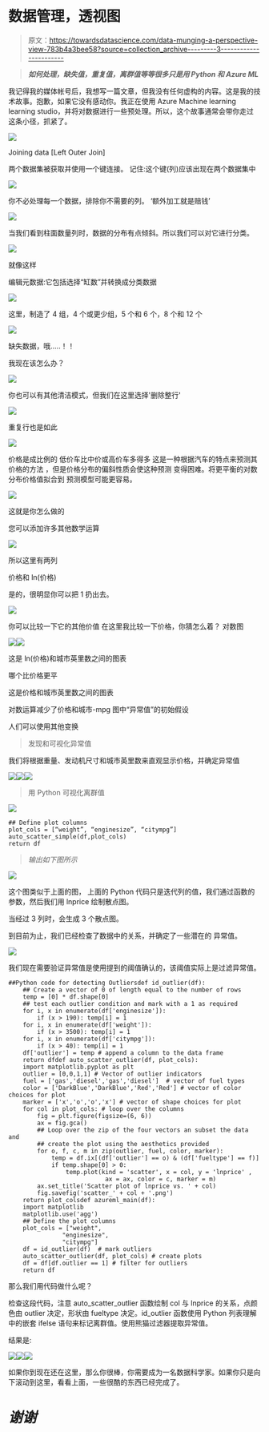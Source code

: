 # 数据管理，透视图

> 原文：<https://towardsdatascience.com/data-munging-a-perspective-view-783b4a3bee58?source=collection_archive---------3----------------------->

> ***如何处理，缺失值，重复值，离群值等等很多只是用 Python 和 Azure ML***

我记得我的媒体帐号后，我想写一篇文章，但我没有任何虚构的内容。这是我的技术故事。抱歉，如果它没有感动你。我正在使用 Azure Machine learning learning studio，并将对数据进行一些预处理。所以，这个故事通常会带你走过这条小径，抓紧了。

![](img/e6aa4a2d8361cb50e1d50a7dc2110065.png)

Joining data [Left Outer Join]

两个数据集被获取并使用一个键连接。
记住:这个键(列)应该出现在两个数据集中

![](img/0bdd07e9d7ea970329dac72860c79737.png)

你不必处理每一个数据，排除你不需要的列。
‘额外加工就是赔钱’

![](img/3ca62242fad742d27b32b51adac98f18.png)

当我们看到柱面数量列时，数据的分布有点倾斜。所以我们可以对它进行分类。

![](img/a8f43847936bc8073c39e03a8ccbdacf.png)

就像这样

编辑元数据:它包括选择“缸数”并转换成分类数据

![](img/89e4f232f7b4801d03dcc6235d6512d9.png)

这里，制造了 4 组，4 个或更少组，5 个和 6 个，8 个和 12 个

![](img/12250d50d7916fbedc7d468b12fbb296.png)

缺失数据，哦…..！！

我现在该怎么办？

![](img/370baaa855cecd6a87cf3c03c9551532.png)

你也可以有其他清洁模式，但我们在这里选择'删除整行'

![](img/5cf58e1a8c22825d00ea62d3397c46bc.png)

重复行也是如此

![](img/a10fcb69dfdac654e0eaa0e7c6b78f9a.png)

价格是成比例的
低价车比中价或高价车多得多
这是一种根据汽车的特点来预测其价格的方法
，但是价格分布的偏斜性质会使这种预测
变得困难。将更平衡的对数分布价格值拟合到
预测模型可能更容易。

![](img/2674e634fdb46a7f05c6e62ad2d5c18d.png)

这就是你怎么做的

您可以添加许多其他数学运算

![](img/f7ceb1b5def3406b54778d43bf250281.png)

所以这里有两列

价格和 ln(价格)

是的，很明显你可以把 1 扔出去。

![](img/1efd196bc6f61f0cbb5797c5122d77b4.png)

你可以比较一下它的其他价值
在这里我比较一下价格，你猜怎么着？
对数图

![](img/c66f565af7656011b2b2570d2d1926c8.png)![](img/1e42054cb03d33830a877230a1a3c148.png)

这是 ln(价格)和城市英里数之间的图表

哪个比价格更平

这是价格和城市英里数之间的图表

对数运算减少了价格和城市-mpg 图中“异常值”的初始假设

人们可以使用其他变换

> 发现和可视化异常值

我们将根据重量、发动机尺寸和城市英里数来直观显示价格，并确定异常值

![](img/8a45545e7984a547acdeccd23443ad9a.png)![](img/2da30a272315b73160d07b36d7b35eab.png)![](img/79be63020af784ab20fa3fa7cdb9db2b.png)

> 用 Python 可视化离群值

![](img/c273c4949be2166c2230ebee7b36fea8.png)

```
## Define plot columns
plot_cols = [“weight”, “enginesize”, “citympg”]
auto_scatter_simple(df,plot_cols)
return df
```

> *输出如下图所示*

![](img/1c006747a183696378602c51f14bc0b0.png)

这个图类似于上面的图，
上面的 Python 代码只是迭代列的值，我们通过函数的参数，然后我们用 lnprice 绘制散点图。

当经过 3 列时，会生成 3 个散点图。

到目前为止，我们已经检查了数据中的关系，并确定了一些潜在的
异常值。

![](img/ff0c341ed5b46acf19ee768f525ceb56.png)

我们现在需要验证异常值是使用提到的阈值确认的，该阈值实际上是过滤异常值。

```
##Python code for detecting Outliersdef id_outlier(df):
    ## Create a vector of 0 of length equal to the number of rows
    temp = [0] * df.shape[0]
    ## test each outlier condition and mark with a 1 as required
    for i, x in enumerate(df['enginesize']):
        if (x > 190): temp[i] = 1 
    for i, x in enumerate(df['weight']):
        if (x > 3500): temp[i] = 1 
    for i, x in enumerate(df['citympg']):
        if (x > 40): temp[i] = 1      
    df['outlier'] = temp # append a column to the data frame
    return dfdef auto_scatter_outlier(df, plot_cols):
    import matplotlib.pyplot as plt
    outlier = [0,0,1,1] # Vector of outlier indicators
    fuel = ['gas','diesel','gas','diesel']  # vector of fuel types
    color = ['DarkBlue','DarkBlue','Red','Red'] # vector of color choices for plot
    marker = ['x','o','o','x'] # vector of shape choices for plot
    for col in plot_cols: # loop over the columns
        fig = plt.figure(figsize=(6, 6))
        ax = fig.gca()
        ## Loop over the zip of the four vectors an subset the data and
        ## create the plot using the aesthetics provided
        for o, f, c, m in zip(outlier, fuel, color, marker):
            temp = df.ix[(df['outlier'] == o) & (df['fueltype'] == f)]           
            if temp.shape[0] > 0:                    
                temp.plot(kind = 'scatter', x = col, y = 'lnprice' , 
                           ax = ax, color = c, marker = m)                                 
        ax.set_title('Scatter plot of lnprice vs. ' + col)
        fig.savefig('scatter_' + col + '.png')
    return plot_colsdef azureml_main(df): 
    import matplotlib
    matplotlib.use('agg')
    ## Define the plot columns
    plot_cols = ["weight",
               "enginesize",
               "citympg"]
    df = id_outlier(df)  # mark outliers       
    auto_scatter_outlier(df, plot_cols) # create plots
    df = df[df.outlier == 1] # filter for outliers
    return df
```

那么我们用代码做什么呢？

检查这段代码，注意 auto_scatter_outlier 函数绘制 col 与 lnprice 的关系，点颜色由 outlier 决定，形状由 fueltype 决定。id_outlier 函数使用 Python 列表理解中的嵌套 ifelse 语句来标记离群值。使用熊猫过滤器提取异常值。

结果是:

![](img/89c63a8c2a9cd821970456e18a86d05b.png)![](img/7eb33c54e4f16a116bd19661ea2ffb87.png)![](img/cff99a5af1aa8f32469d7403b1ef7359.png)

如果你到现在还在这里，那么你很棒，你需要成为一名数据科学家。如果你只是向下滚动到这里，看看上面，一些很酷的东西已经完成了。

# ***谢谢***